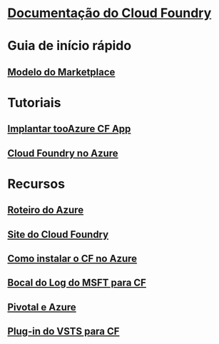 # [Documentação do Cloud Foundry](index.md)
# Guia de início rápido
## [Modelo do Marketplace](https://azuremarketplace.microsoft.com/marketplace/apps/pivotal.pivotal-cloud-foundry)
# Tutoriais
## [Implantar tooAzure CF App](/azure/virtual-machines/linux/cloudfoundry-deploy-your-first-app)
## [Cloud Foundry no Azure](/azure/virtual-machines/linux/cloudfoundry-get-started)
# Recursos
## [Roteiro do Azure](https://azure.microsoft.com/roadmap/)
## [Site do Cloud Foundry](https://docs.cloudfoundry.org/)
## [Como instalar o CF no Azure](https://docs.pivotal.io/pivotalcf/1-11/customizing/pcf_azure.html)
## [Bocal do Log do MSFT para CF](https://github.com/Azure/oms-log-analytics-firehose-nozzle)
## [Pivotal e Azure](https://pivotal.io/partners/microsoft)
## [Plug-in do VSTS para CF](https://github.com/Microsoft/vsts-cloudfoundry)
